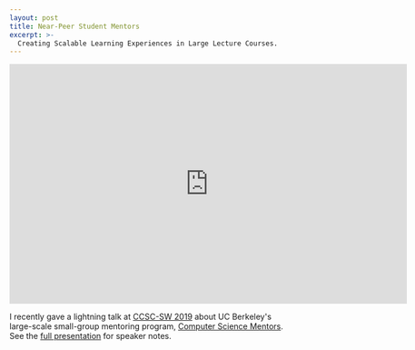 ```yaml
---
layout: post
title: Near-Peer Student Mentors
excerpt: >-
  Creating Scalable Learning Experiences in Large Lecture Courses.
---
```


<iframe src="https://docs.google.com/presentation/d/e/2PACX-1vQ6Z-Vqn8NX403ZpYW_Sb9gdoq9ygrsbGlN-dzPX2TK0hoqsyFu4xADraYrrKqlSEKGT7ZhL6fLLTdM/embed?start=false&loop=false&delayms=3000" frameborder="0" width="700" height="422" allowfullscreen="true" mozallowfullscreen="true" webkitallowfullscreen="true"></iframe>

I recently gave a lightning talk at [CCSC-SW 2019][] about UC Berkeley's
large-scale small-group mentoring program, [Computer Science Mentors][]. See
the [full presentation][] for speaker notes.

[CCSC-SW 2019]: http://ccsc.org/southwestern/2019/index.php
[Computer Science Mentors]: https://csmentors.berkeley.edu/
[full presentation]: https://docs.google.com/presentation/d/1tCFBy31qBpC3OPKbmPjEb57hDJdwJx0891KVHTGxR-k/edit?usp=sharing

